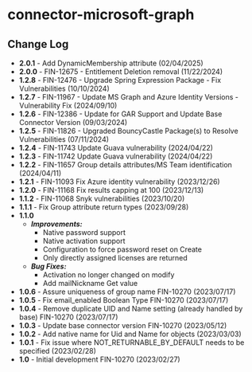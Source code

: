 # connector-microsoft-graph

## Change Log
+ **2.0.1** - Add DynamicMembership attribute (02/04/2025)
+ **2.0.0** - FIN-12675 - Entitlement Deletion removal (11/22/2024)
+ **1.2.8** - FIN-12476 - Upgrade Spring Expression Package - Fix Vulnerabilities (10/10/2024)
+ **1.2.7** - FIN-11967 - Update MS Graph and Azure Identity Versions - Vulnerability Fix (2024/09/10)
+ **1.2.6** - FIN-12386 - Update for GAR Support and Update Base Connector Version (09/03/2024)
+ **1.2.5** - FIN-11826 - Upgraded BouncyCastle Package(s) to Resolve Vulnerabilities (07/11/2024)
+ **1.2.4** - FIN-11743 Update Guava vulnerability (2024/04/22)
+ **1.2.3** - FIN-11742 Update Guava vulnerability (2024/04/22)
+ **1.2.2** - FIN-11657 Group details attributes/MS Team identification (2024/04/11)
+ **1.2.1** - FIN-11093 Fix Azure identity vulnerability (2023/12/26)
+ **1.2.0** - FIN-11168 Fix results capping at 100 (2023/12/13)
+ **1.1.2** - FIN-11068 Snyk vulnerabilities (2023/10/20)
+ **1.1.1** - Fix Group attribute return types (2023/09/28)
+ **1.1.0**
  + ***Improvements:***
    + Native password support
    + Native activation support
    + Configuration to force password reset on Create
    + Only directly assigned licenses are returned
  + ***Bug Fixes:***
    + Activation no longer changed on modify
    + Add mailNickname Get value
+ **1.0.6** - Assure uniqueness of group name FIN-10270 (2023/07/17)
+ **1.0.5** - Fix email_enabled Boolean Type FIN-10270 (2023/07/17)
+ **1.0.4** - Remove duplicate UID and Name setting (already handled by base) FIN-10270 (2023/07/17)
+ **1.0.3** - Update base connector version FIN-10270 (2023/05/12)
+ **1.0.2** - Add native name for Uid and Name for objects (2023/03/03)
+ **1.0.1** - Fix issue where NOT_RETURNABLE_BY_DEFAULT needs to be specified (2023/02/28)
+ **1.0** - Initial development FIN-10270 (2023/02/27)
